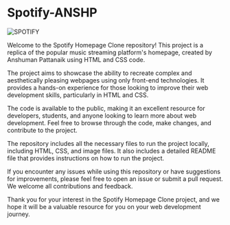 # Spotify-ANSHP

![SPOTIFY](https://github.com/ANSHPG/SPOTIFY-ANSHP/assets/132222062/32332c7b-a771-4f5e-a1c0-c14018dc3d8a)

Welcome to the Spotify Homepage Clone repository! This project is a replica of the popular music streaming platform's homepage, created by Anshuman Pattanaik using HTML and CSS code.

The project aims to showcase the ability to recreate complex and aesthetically pleasing webpages using only front-end technologies. It provides a hands-on experience for those looking to improve their web development skills, particularly in HTML and CSS.

The code is available to the public, making it an excellent resource for developers, students, and anyone looking to learn more about web development. Feel free to browse through the code, make changes, and contribute to the project.

The repository includes all the necessary files to run the project locally, including HTML, CSS, and image files. It also includes a detailed README file that provides instructions on how to run the project.

If you encounter any issues while using this repository or have suggestions for improvements, please feel free to open an issue or submit a pull request. We welcome all contributions and feedback.

Thank you for your interest in the Spotify Homepage Clone project, and we hope it will be a valuable resource for you on your web development journey.
